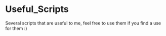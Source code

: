# Useful_Scripts
Several scripts that are useful to me, feel free to use them if you find a use for them :)
